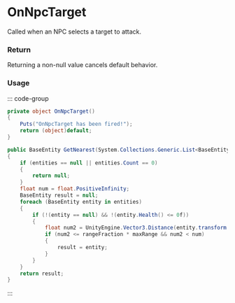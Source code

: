 # OnNpcTarget
<Badge type="info" text="NPC"/><Badge type="danger" text="Carbon Compatible"/><Badge type="warning" text="Oxide Compatible"/>
Called when an NPC selects a target to attack.

### Return
Returning a non-null value cancels default behavior.

### Usage
::: code-group
```csharp [Example]
private object OnNpcTarget()
{
	Puts("OnNpcTarget has been fired!");
	return (object)default;
}
```
```csharp [Source — Assembly-CSharp @ AIBrainSenses]
public BaseEntity GetNearest(System.Collections.Generic.List<BaseEntity> entities, float rangeFraction)
{
	if (entities == null || entities.Count == 0)
	{
		return null;
	}
	float num = float.PositiveInfinity;
	BaseEntity result = null;
	foreach (BaseEntity entity in entities)
	{
		if (!(entity == null) && !(entity.Health() <= 0f))
		{
			float num2 = UnityEngine.Vector3.Distance(entity.transform.position, owner.transform.position);
			if (num2 <= rangeFraction * maxRange && num2 < num)
			{
				result = entity;
			}
		}
	}
	return result;
}

```
:::
